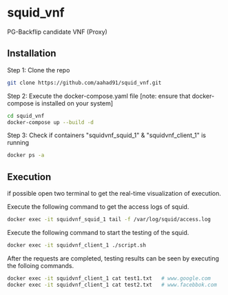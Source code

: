 # squid_vnf
PG-Backflip candidate VNF (Proxy)
## Installation
Step 1: Clone the repo
```bash
git clone https://github.com/aahad91/squid_vnf.git
```

Step 2: Execute the docker-compose.yaml file [note: ensure that docker-compose is installed on your system]
```bash
cd squid_vnf
docker-compose up --build -d
```

Step 3: Check if containers "squidvnf_squid_1" & "squidvnf_client_1" is running
```bash
docker ps -a
```
## Execution
if possible open two terminal to get the real-time visualization of execution.

Execute the following command to get the access logs of squid.
```bash
docker exec -it squidvnf_squid_1 tail -f /var/log/squid/access.log
```
Execute the following command to start the testing of the squid.
```bash
docker exec -it squidvnf_client_1 ./script.sh
```
After the requests are completed, testing results can be seen by executing the folloing commands.
```bash
docker exec -it squidvnf_client_1 cat test1.txt   # www.google.com
docker exec -it squidvnf_client_1 cat test2.txt   # www.facebbok.com
